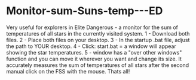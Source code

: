 # Monitor-sum-Suns-temp---ED
Very useful for explorers in Elite Dangerous - a monitor for the sum of temperatures of all stars in the currently visited system. 1 - Download both files. 2 - Place both files on your desktop. 3 - In the startup .bat file, adjust the path to YOUR desktop. 4 - Click: start.bat = a window will appear showing the star temperatures. 5 - window has a "over other windows" function and you can move it wherever you want and change its size. It accurately measures the sum of temperatures of all stars after the second manual click on the FSS with the mouse. Thats all!
